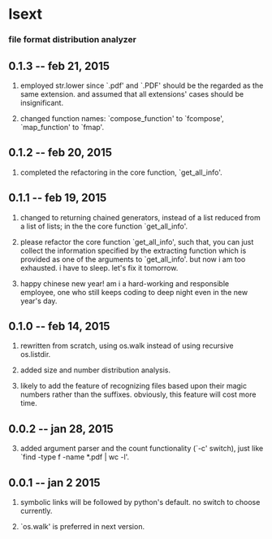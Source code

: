 # lsext

### file format distribution analyzer

## 0.1.3 -- feb 21, 2015

1. employed str.lower since \`.pdf' and \`.PDF' should be the regarded as the same extension.
   and assumed that all extensions' cases should be insignificant.

2. changed function names: \`compose_function' to \`fcompose', \`map_function' to \`fmap'.

## 0.1.2 -- feb 20, 2015

1. completed the refactoring in the core function, \`get_all_info'.

## 0.1.1 -- feb 19, 2015

1. changed to returning chained generators, instead of a list reduced from a list of lists;
   in the the core function \`get_all_info'.

2. please refactor the core function \`get_all_info', such that,
   you can just collect the information specified by the extracting function which is provided as one of the arguments to \`get_all_info'.
   but now i am too exhausted. i have to sleep. let's fix it tomorrow.

3. happy chinese new year! am i a hard-working and responsible employee, one who still keeps coding to deep night even in the new year's day.

## 0.1.0 -- feb 14, 2015

1. rewritten from scratch, using os.walk instead of using recursive os.listdir.

2. added size and number distribution analysis.

3. likely to add the feature of recognizing files based upon their magic numbers rather than the suffixes.
   obviously, this feature will cost more time.

## 0.0.2 -- jan 28, 2015

3. added argument parser and the count functionality (\`-c' switch), just like \`find -type f -name *.pdf | wc -l'.

## 0.0.1 -- jan 2 2015

1. symbolic links will be followed by python's default. no switch to choose currently.

2. \`os.walk' is preferred in next version.
